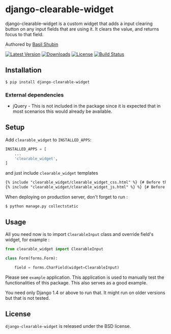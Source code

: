 django-clearable-widget
===

django-clearable-widget is a custom widget that adds a input clearing button on any input fields that are using it. It clears the value, and returns focus to that field.

Authored by [Basil Shubin](https://github.com/bashu)

[![Latest Version](https://img.shields.io/pypi/v/django-clearable-widget.svg)](https://pypi.python.org/pypi/django-clearable-widget/)
[![Downloads](https://img.shields.io/pypi/dm/django-clearable-widget.svg)](https://pypi.python.org/pypi/django-clearable-widget/)
[![License](https://img.shields.io/github/license/bashu/django-clearable-widget.svg)](https://pypi.python.org/pypi/django-clearable-widget/)
[![Build Status](https://img.shields.io/travis/bashu/django-clearable-widget.svg)](https://travis-ci.org/bashu/django-clearable-widget/)

## Installation
```shell
$ pip install django-clearable-widget
```
### External dependencies

* jQuery - This is not included in the package since it is expected that in most scenarios this would already be available.

## Setup

Add `clearable_widget` to  `INSTALLED_APPS`:
```python
INSTALLED_APPS = [
	...
	'clearable_widget',
]
```
and just include `clearable_widget` templates
```html
{% include "clearable_widget/clearable_widget_css.html" %} {# Before the closing head tag #}
{% include "clearable_widget/clearable_widget_js.html" %} %} {# Before the closing body tag #}
```
When deploying on production server, don't forget to run :
```shell
$ python manage.py collectstatic
```
## Usage

All you need now is to import ``ClearableInput`` class and override field's widget, for example :
```python
from clearable_widget import ClearableInput

class Form(forms.Form):

    field = forms.CharField(widget=ClearableInput)
```
Please see `example` application. This application is used to manually test the functionalities of this package. This also serves as a good example.

You need only Django 1.4 or above to run that. It might run on older versions but that is not tested.

## License

`django-clearable-widget` is released under the BSD license.
